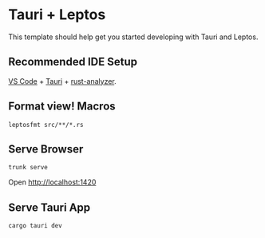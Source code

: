 # Tauri + Leptos

This template should help get you started developing with Tauri and Leptos.

## Recommended IDE Setup

[VS Code](https://code.visualstudio.com/) +
[Tauri](https://marketplace.visualstudio.com/items?itemName=tauri-apps.tauri-vscode) +
[rust-analyzer](https://marketplace.visualstudio.com/items?itemName=rust-lang.rust-analyzer).

## Format view! Macros

```SH
leptosfmt src/**/*.rs
```

## Serve Browser

```SH
trunk serve
```

Open [http://localhost:1420](http://localhost:1420/)

## Serve Tauri App

```SH
cargo tauri dev
```
